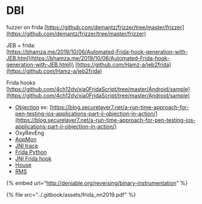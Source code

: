 # DBI

fuzzer on frida [https://github.com/demantz/frizzer/tree/master/frizzer](https://github.com/demantz/frizzer/tree/master/frizzer)

JEB + frida:\
[https://bhamza.me/2019/10/06/Automated-Frida-hook-generation-with-JEB.html](https://bhamza.me/2019/10/06/Automated-Frida-hook-generation-with-JEB.html)\
[https://github.com/Hamz-a/jeb2frida](https://github.com/Hamz-a/jeb2frida)

Frida hooks\
[https://github.com/4ch12dy/xia0FridaScript/tree/master/Android/sample](https://github.com/4ch12dy/xia0FridaScript/tree/master/Android/sample)

* [Objection](https://github.com/sensepost/objection) ex: [https://blog.securelayer7.net/a-run-time-approach-for-pen-testing-ios-applications-part-ii-objection-in-action/](https://blog.securelayer7.net/a-run-time-approach-for-pen-testing-ios-applications-part-ii-objection-in-action/)
* OxyRevEng
* [AppMon](https://github.com/dpnishant/appmon)&#x20;
* [JNI trace](https://github.com/chame1eon/jnitrace)
* [Frida Python](https://github.com/frida/frida-python)
* [JNI Frida hook](https://github.com/Areizen/JNI-Frida-Hook)
* [House](https://github.com/nccgroup/house)
* [RMS](https://github.com/m0bilesecurity/RMS-Runtime-Mobile-Security)

{% embed url="http://deniable.org/reversing/binary-instrumentation" %}

{% file src="../.gitbook/assets/frida_nn2019.pdf" %}
